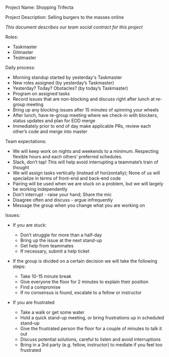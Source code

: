 Project Name: Shopping Trifecta

Project Description: Selling burgers to the masses online

*This document describes our team social contract for this project*

Roles:
- Taskmaster
- Gitmaster
- Testmaster

Daily process:
- Morning standup started by yesterday's Taskmaster
- New roles assigned (by yesterday’s Taskmaster)
- Yesterday? Today? Obstacles? (by today’s Taskmaster)
- Program on assigned tasks
- Record issues that are non-blocking and discuss right after lunch at re-group meeting
- Bring up any blocking issues after 15 minutes of spinning your wheels
- After lunch, have re-group meeting where we check-in with blockers, status updates and plan for EOD merge
- Immediately prior to end of day make applicable PRs, review each other’s code and merge into master

Team expectations:
- We will keep work on nights and weekends to a minimum. Respecting flexible hours and each others’ preferred schedules.
- Slack, don’t tap! This will help avoid  interrupting a teammate’s train of thought
- We will assign tasks vertically (instead of horizontally); None of us will specialize in terms of front-end and back-end code
- Pairing will be used when we are stuck on a problem, but we will largely be working independently
- Don’t interrupt - raise your hand; Share the mic
- Disagree often and discuss - argue infrequently
- Message the group when you change what you are working on

Issues:
- If you are stuck:
  - Don’t struggle for more than a half-day
  - Bring up the issue at the next stand-up
  - Get help from teammates
  - If necessary, submit a help ticket

- If the group is divided on a certain decision we will take the following steps:
  - Take 10-15 minute break
  - Give everyone the floor for 2 minutes to explain their position
  - Find a compromise
  - If no consensus is found, escalate to a fellow or instructor

- If you are frustrated
  - Take a walk or get some water
  - Hold a quick stand-up meeting, or bring frustrations up in scheduled stand-up
  - Give the frustrated person the floor for a couple of minutes to talk it out
  - Discuss potential solutions, careful to listen and avoid interruptions
  - Bring in a 3rd party (e.g. fellow, instructor) to mediate if you feel too frustrated
